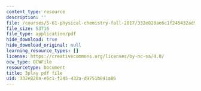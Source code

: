 ```yaml
---
content_type: resource
description: ''
file: /courses/5-61-physical-chemistry-fall-2017/332e820ae6c1f245432ad9751b841a86_S-_PFdnImLM.pdf
file_size: 53716
file_type: application/pdf
hide_download: true
hide_download_original: null
learning_resource_types: []
license: https://creativecommons.org/licenses/by-nc-sa/4.0/
ocw_type: OCWFile
resourcetype: Document
title: 3play pdf file
uid: 332e820a-e6c1-f245-432a-d9751b841a86
---
```

